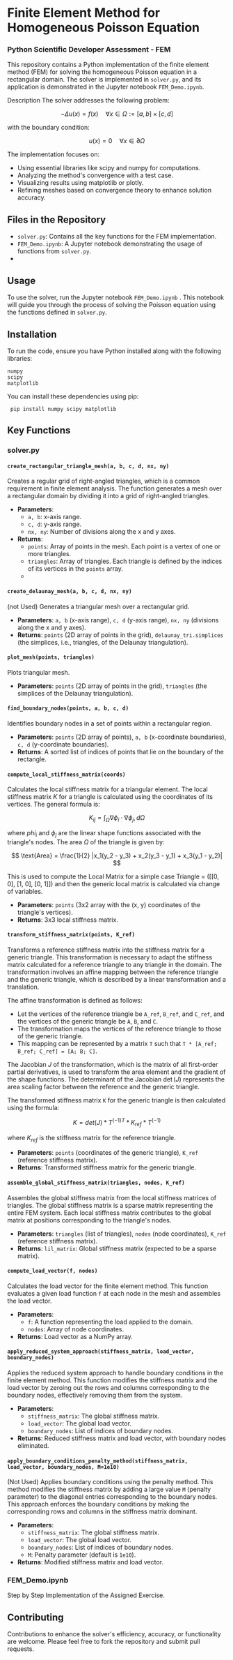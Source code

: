 # Finite Element Method for Homogeneous Poisson Equation

### Python Scientific Developer Assessment - FEM 

This repository contains a Python implementation of the finite element method (FEM) for solving the homogeneous Poisson equation in a rectangular domain. The solver is implemented in `solver.py`, and its application is demonstrated in the Jupyter notebook `FEM_Demo.ipynb`.

Description
The solver addresses the following problem:

$$
-Δu(x) = f(x) \quad \forall x \in \Omega := [a, b] \times [c, d]
$$

with the boundary condition:

$$
u(x) = 0 \quad \forall x \in \partial\Omega
$$


The implementation focuses on:

- Using essential libraries like scipy and numpy for computations.
- Analyzing the method's convergence with a test case.
- Visualizing results using matplotlib or plotly.
- Refining meshes based on convergence theory to enhance solution accuracy.

## Files in the Repository
- `solver.py`: Contains all the key functions for the FEM implementation.
- `FEM_Demo.ipynb`: A Jupyter notebook demonstrating the usage of functions from `solver.py`.
- 
## Usage
To use the solver, run the Jupyter notebook `FEM_Demo.ipynb` . This notebook will guide you through the process of solving the Poisson equation using the functions defined in `solver.py`.

## Installation
To run the code, ensure you have Python installed along with the following libraries:

```
numpy
scipy
matplotlib
```

You can install these dependencies using pip:
```
 pip install numpy scipy matplotlib
```

## Key Functions
### solver.py

####  `create_rectangular_triangle_mesh(a, b, c, d, nx, ny)`
Creates a regular grid of right-angled triangles, which is a common requirement in finite element analysis. The function generates a mesh over a rectangular domain by dividing it into a grid of right-angled triangles.

- **Parameters**:
  - `a, b`: x-axis range.
  - `c, d`: y-axis range.
  - `nx, ny`: Number of divisions along the x and y axes.
- **Returns**:
  - `points`: Array of points in the mesh. Each point is a vertex of one or more triangles.
  - `triangles`: Array of triangles. Each triangle is defined by the indices of its vertices in the `points` array.
  - 
#### `create_delaunay_mesh(a, b, c, d, nx, ny)`
(not Used)
Generates a triangular mesh over a rectangular grid.
- **Parameters**: `a, b` (x-axis range), `c, d` (y-axis range), `nx, ny` (divisions along the x and y axes).
- **Returns**: `points` (2D array of points in the grid), `delaunay_tri.simplices` (the simplices, i.e., triangles, of the Delaunay triangulation).

#### `plot_mesh(points, triangles)`
Plots triangular mesh.
- **Parameters**: `points` (2D array of points in the grid), `triangles` (the simplices of the Delaunay triangulation).

#### `find_boundary_nodes(points, a, b, c, d)`
Identifies boundary nodes in a set of points within a rectangular region.
- **Parameters**: `points` (2D array of points), `a, b` (x-coordinate boundaries), `c, d` (y-coordinate boundaries).
- **Returns**: A sorted list of indices of points that lie on the boundary of the rectangle.

#### `compute_local_stiffness_matrix(coords)`
Calculates the local stiffness matrix for a triangular element. The local stiffness matrix $`K`$ for a triangle is calculated using the coordinates of its vertices. The general formula is:

$$
K_{ij} = \int_{\Omega} \nabla \phi_i \cdot \nabla \phi_j , d\Omega
$$

where $`phi_i`$ and $`\phi_j`$ are the linear shape functions associated with the triangle's nodes. The area $`\Omega`$ of the triangle is given by:

$$
\text{Area} = \frac{1}{2} |x_1(y_2 - y_3) + x_2(y_3 - y_1) + x_3(y_1 - y_2)|
$$

This is used to compute the Local Matrix for a simple case Triangle = ([[0, 0], [1, 0], [0, 1]]) and then the generic local matrix is calculated via change of variables.

- **Parameters**: `points` (3x2 array with the (x, y) coordinates of the triangle's vertices).
- **Returns**: 3x3 local stiffness matrix.

#### `transform_stiffness_matrix(points, K_ref)`
Transforms a reference stiffness matrix into the stiffness matrix for a generic triangle. This transformation is necessary to adapt the stiffness matrix calculated for a reference triangle to any triangle in the domain. The transformation involves an affine mapping between the reference triangle and the generic triangle, which is described by a linear transformation and a translation.

The affine transformation is defined as follows:
- Let the vertices of the reference triangle be `A_ref`, `B_ref`, and `C_ref`, and the vertices of the generic triangle be `A`, `B`, and `C`.
- The transformation maps the vertices of the reference triangle to those of the generic triangle.
- This mapping can be represented by a matrix `T` such that `T * [A_ref; B_ref; C_ref] = [A; B; C]`.

The Jacobian $`J`$ of the transformation, which is the matrix of all first-order partial derivatives, is used to transform the area element and the gradient of the shape functions. The determinant of the Jacobian $`\det(J)`$ represents the area scaling factor between the reference and the generic triangle.

The transformed stiffness matrix `K` for the generic triangle is then calculated using the formula:

$$
K = det(J) * {T^{(-1)}}^T * K_{ref} * T^{(-1)}
$$

where $`K_{ref}`$ is the stiffness matrix for the reference triangle.

- **Parameters**: `points` (coordinates of the generic triangle), `K_ref` (reference stiffness matrix).
- **Returns**: Transformed stiffness matrix for the generic triangle.

#### `assemble_global_stiffness_matrix(triangles, nodes, K_ref)`
Assembles the global stiffness matrix from the local stiffness matrices of triangles. The global stiffness matrix is a sparse matrix representing the entire FEM system. Each local stiffness matrix contributes to the global matrix at positions corresponding to the triangle's nodes.

- **Parameters**: `triangles` (list of triangles), `nodes` (node coordinates), `K_ref` (reference stiffness matrix).
- **Returns**: `lil_matrix`: Global stiffness matrix (expected to be a sparse matrix).


####  `compute_load_vector(f, nodes)`
Calculates the load vector for the finite element method. This function evaluates a given load function `f` at each node in the mesh and assembles the load vector.
- **Parameters**:
  - `f`: A function representing the load applied to the domain.
  - `nodes`: Array of node coordinates.
- **Returns**: Load vector as a NumPy array.

####  `apply_reduced_system_approach(stiffness_matrix, load_vector, boundary_nodes)`
Applies the reduced system approach to handle boundary conditions in the finite element method. This function modifies the stiffness matrix and the load vector by zeroing out the rows and columns corresponding to the boundary nodes, effectively removing them from the system.
- **Parameters**:
  - `stiffness_matrix`: The global stiffness matrix.
  - `load_vector`: The global load vector.
  - `boundary_nodes`: List of indices of boundary nodes.
- **Returns**: Reduced stiffness matrix and load vector, with boundary nodes eliminated.

####  `apply_boundary_conditions_penalty_method(stiffness_matrix, load_vector, boundary_nodes, M=1e10)`
(Not Used)
Applies boundary conditions using the penalty method. This method modifies the stiffness matrix by adding a large value `M` (penalty parameter) to the diagonal entries corresponding to the boundary nodes. This approach enforces the boundary conditions by making the corresponding rows and columns in the stiffness matrix dominant.
- **Parameters**:
  - `stiffness_matrix`: The global stiffness matrix.
  - `load_vector`: The global load vector.
  - `boundary_nodes`: List of indices of boundary nodes.
  - `M`: Penalty parameter (default is `1e10`).
- **Returns**: Modified stiffness matrix and load vector.




### FEM_Demo.ipynb
Step by Step Implementation of the Assigned Exercise.







## Contributing
Contributions to enhance the solver's efficiency, accuracy, or functionality are welcome. Please feel free to fork the repository and submit pull requests.
